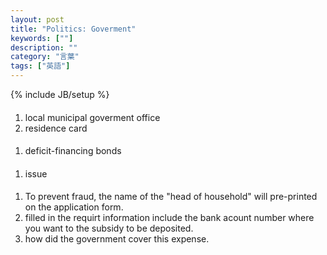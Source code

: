 ```yaml
---
layout: post
title: "Politics: Goverment"
keywords: [""]
description: ""
category: "言葉"
tags: ["英語"]
---
```

{% include JB/setup %}


####
1. local municipal goverment office
2. residence card


####
1. deficit-financing bonds

####
1. issue


####
1. To prevent fraud, the name of the "head of household" will pre-printed on the
application form.
2. filled in the requirt information include the bank acount number where you
   want to the subsidy to be deposited.
3. how did the government cover this expense.
